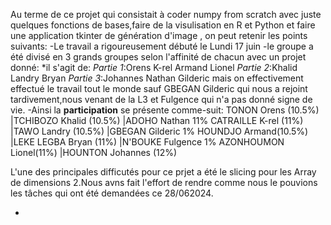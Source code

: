 Au terme de ce projet qui consistait à coder numpy from scratch avec juste quelques fonctions de bases,faire de la visulisation en R et Python et faire une application tkinter de génération d'image ,
on peut retenir les points suivants:
-Le travail a rigoureusement débuté le Lundi 17 juin 
-le groupe a été divisé en  3 grands groupes selon l'affinité de chacun avec un projet donné:
 *il s'agit de:
                  *Partie 1*:Orens K-rel Armand Lionel
                  *Partie 2*:Khalid Landry Bryan
                  *Partie 3*:Johannes Nathan Gilderic
mais on effectivement effectué le travail tout le monde sauf GBEGAN Gilderic qui nous a rejoint tardivement,nous venant de la L3 et Fulgence qui n'a pas donné signe de vie.
-Ainsi la **participation** se présente comme-suit:
 TONON Orens (10.5%)          |TCHIBOZO Khalid  (10.5%)       |ADOHO Nathan 11%
 CATRAILLE K-rel (11%)        |TAWO Landry   (10.5%)          |GBEGAN Gilderic 1%
 HOUNDJO Armand(10.5%)        |LEKE LEGBA Bryan (11%)         |N'BOUKE Fulgence 1%
 AZONHOUMON Lionel(11%)       |HOUNTON Johannes (12%)

 L'une des principales difficutés pour ce prjet a été le slicing pour les Array de dimensions 2.Nous avns fait l'effort 
 de rendre comme nous le pouvions les tâches qui ont été demandées ce 28/062024.


 
                  

-
